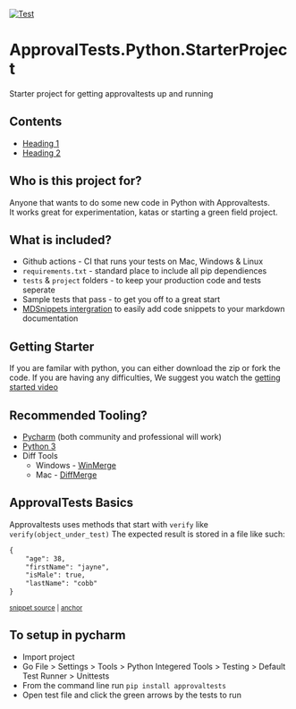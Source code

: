 
[![Test](../../actions/workflows/test.yml/badge.svg)](../../actions/workflows/test.yml)

# ApprovalTests.Python.StarterProject
Starter project for getting approvaltests up and running 

<!-- toc -->
## Contents

 * [Heading 1](#heading-1)
 * [Heading 2](#heading-2)
<!-- endToc -->

## Who is this project for?
Anyone that wants to do some new code in Python with Approvaltests.   
It works great for experimentation, katas or starting a green field project.

## What is included?
* Github actions - CI that runs your tests on Mac, Windows & Linux
* `requirements.txt` - standard place to include all pip dependiences 
* `tests` & `project` folders - to keep your production code and tests seperate
* Sample tests that pass - to get you off to a great start
* [MDSnippets intergration](https://github.com/simonCropp/MarkdownSnippets) to easily add code snippets to your markdown documentation

## Getting Starter

If you are familar with python, you can either download the zip or fork the code.
If you are having any difficulties, We suggest you watch the [getting started video]()

## Recommended Tooling?

* [Pycharm](https://www.jetbrains.com/pycharm/download/#section=mac) (both community and professional will work)
* [Python 3](https://www.python.org/downloads/)
* Diff Tools
  * Windows - [WinMerge](https://winmerge.org/?lang=en)
  * Mac - [DiffMerge](https://sourcegear.com/diffmerge/)   

## ApprovalTests Basics

Approvaltests uses methods that start with `verify` like `verify(object_under_test)`
The expected result is stored in a file like such:

<!-- snippet: SampleTests.test_with_json.approved.txt -->
<a id='snippet-SampleTests.test_with_json.approved.txt'></a>
```txt
{
    "age": 38,
    "firstName": "jayne",
    "isMale": true,
    "lastName": "cobb"
}
```
<sup><a href='/tests/SampleTests.test_with_json.approved.txt#L1-L6' title='Snippet source file'>snippet source</a> | <a href='#snippet-SampleTests.test_with_json.approved.txt' title='Start of snippet'>anchor</a></sup>
<!-- endSnippet -->

## To setup in pycharm
* Import project
* Go File > Settings > Tools > Python Integered Tools > Testing > Default Test Runner > Unittests
* From the command line run `pip install approvaltests`
* Open test file and click the green arrows by the tests to run




